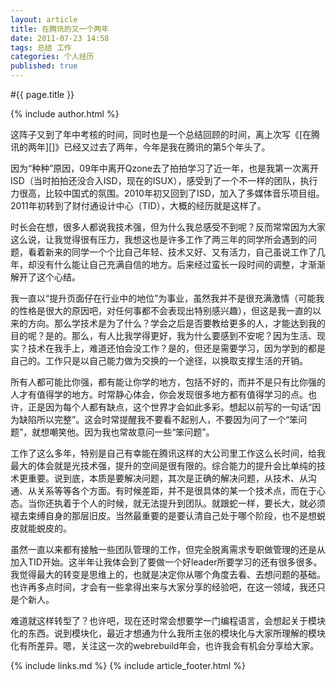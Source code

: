 ```yaml
---
layout: article
title: 在腾讯的又一个两年
date: 2011-07-23 14:58
tags: 总结 工作
categories: 个人经历
published: true
---
```


#{{ page.title }}

{% include author.html %}

这阵子又到了年中考核的时间，同时也是一个总结回顾的时间，离上次写《[在腾讯的两年][]》已经又过去了两年，今年是我在腾讯的第5个年头了。

因为“种种”原因，09年中离开Qzone去了拍拍学习了近一年，也是我第一次离开ISD（当时拍拍还没合入ISD，现在的ISUX），感受到了一个不一样的团队，执行力很高，比较中国式的氛围。2010年初又回到了ISD，加入了多媒体音乐项目组。2011年初转到了财付通设计中心（TID），大概的经历就是这样了。

时长会在想，很多人都说我技术强，但为什么我总感受不到呢？反而常常因为大家这么说，让我觉得很有压力，我想这也是许多工作了两三年的同学所会遇到的问题，看着新来的同学一个个比自己年轻、技术又好、又有活力，自己虽说工作了几年，却没有什么能让自己充满自信的地方。后来经过蛮长一段时间的调整，才渐渐解开了这个心结。

我一直以“提升页面仔在行业中的地位”为事业，虽然我并不是很充满激情（可能我的性格是很大的原因吧，对任何事都不会表现出特别感兴趣），但这是我一直的以来的方向。那么学技术是为了什么？学会之后是否要教给更多的人，才能达到我的目的呢？是的。那么，有人比我学得更好，我为什么要感到不安呢？因为生活、现实？技术在我手上，难道还怕会没工作？是的，但还是需要学习，因为学到的都是自己的。工作只是以自己能力做为交换的一个途径，以换取支撑生活的开销。

所有人都可能比你强，都有能让你学的地方，包括不好的，而并不是只有比你强的人才有值得学的地方。时常静心体会，你会发现很多地方都有值得学习的点。也许，正是因为每个人都有缺点，这个世界才会如此多彩。想起以前写的一句话“因为缺陷所以完整”。这会时常提醒我不要看不起别人，不要因为问了一个“笨问题”，就想嘲笑他。因为我也常故意问一些“笨问题”。

工作了这么多年，特别是自己有幸能在腾讯这样的大公司里工作这么长时间，给我最大的体会就是光技术强，提升的空间是很有限的。综合能力的提升会比单纯的技术更重要。说到底，本质是要解决问题，其次是正确的解决问题，从技术、从沟通、从关系等等各个方面。有时候差距，并不是很具体的某一个技术点，而在于心态。当你还执着于个人的时候，就无法提升到团队。就跟蛇一样，要长大，就必须褪去束缚自身的那层旧皮。当然最重要的是要认清自己处于哪个阶段，也不是想蜕皮就能蜕皮的。

虽然一直以来都有接触一些团队管理的工作，但完全脱离需求专职做管理的还是从加入TID开始。这半年让我体会到了要做一个好leader所要学习的还有很多很多。我觉得最大的转变是思维上的，也就是决定你从哪个角度去看、去想问题的基础。也许再多点时间，才会有一些拿得出来与大家分享的经验吧，在这一领域，我还只是个新人。

难道就这样转型了？也许吧，现在还时常会想要学一门编程语言，会想起关于模块化的东西。说到模块化，最近才想通为什么我所主张的模块化与大家所理解的模块化有所差异。嗯，关注这一次的webrebuild年会，也许我会有机会分享给大家。

{% include links.md %}
{% include article_footer.html %}
